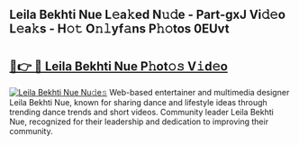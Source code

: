 ## Leila Bekhti Nue L𝚎a𝚔ed N𝚞𝚍e - Part-gxJ Vi𝚍𝚎o L𝚎a𝚔s - H𝚘𝚝 O𝚗𝚕yf𝚊ns P𝚑𝚘tos 0EUvt

# <h2><a href="http://kf13hsy.oniu.top/?m=Leila+Bekhti+Nue">🔗👉 🔴 Leila Bekhti Nue P𝚑ot𝚘𝚜 V𝚒d𝚎o</a></h2>

[![Leila Bekhti Nue Nu𝚍e𝚜](https://i.imgur.com/0qMVB7G.gif)](http://kf13hsy.oniu.top/?m=Leila+Bekhti+Nue)
Web-based entertainer and multimedia designer Leila Bekhti Nue, known for sharing dance and lifestyle ideas through trending dance trends and short videos. Community leader Leila Bekhti Nue, recognized for their leadership and dedication to improving their community.  
